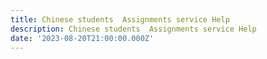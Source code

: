 ```yaml
---
title: Chinese students  Assignments service Help
description: Chinese students  Assignments service Help
date: '2023-08-20T21:00:00.000Z'
---
```



